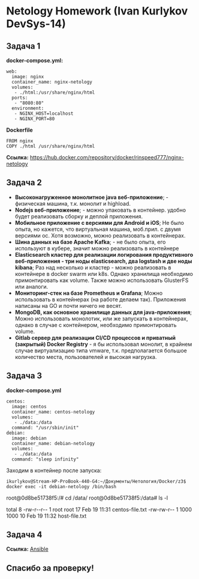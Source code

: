 
# Netology Homework (Ivan Kurlykov DevSys-14)

## Задача 1



**docker-compose.yml:**

    web:
      image: nginx
      container_name: nginx-netology
      volumes:
       - ./html:/usr/share/nginx/html
      ports:
       - "8080:80"
      environment:
       - NGINX_HOST=localhost
       - NGINX_PORT=80

**Dockerfile**

    FROM nginx
    COPY ./html /usr/share/nginx/html


**Ссылка:** https://hub.docker.com/repository/docker/rinspeed777/nginx-netology
  


## Задача 2

-   **Высоконагруженное монолитное java веб-приложение**; - физическая машина, т.к. монолит и highload.
-   **Nodejs веб-приложение**; - можно упаковать в контейнер. удобно будет реализовать сборку и деплой приложения.
-   **Мобильное приложение c версиями для Android и iOS**; Не было опыта, но кажется, что виртуальная машина,  моб.прил. с двумя версиями ос. Хотя возможно, можно реализовать в контейнерах.
-   **Шина данных на базе Apache Kafka**; - не было опыта, его используют в кубере, значит можно реализовать в контейнере
-   **Elasticsearch кластер для реализации логирования продуктивного веб-приложения - три ноды elasticsearch, два logstash и две ноды kibana**; Раз над несколько и кластер - можно реализовать в контейнере в docker swarm или k8s. Однако хранилища необходимо примонтировать как volume. Также можно использовать GlusterFS или аналоги.
-   **Мониторинг-стек на базе Prometheus и Grafana**; Можно использовать в контейнерах (на работе делаем так). Приложения написаны на GO и почти ничего не весят.
-   **MongoDB, как основное хранилище данных для java-приложения**; Можно использовать монолотик, или же запускать в контейнерах, однако в случае с контейнером, необходимо примонтировать volume.
-   **Gitlab сервер для реализации CI/CD процессов и приватный (закрытый) Docker Registry** - я бы использовал монолит, в крайнем случае виртуализацию типа vmware, т.к. предполагается большое количество места, пользователей и высокая нагрузка.

## Задача 3

**docker-compose.yml**

    centos:
      image: centos
      container_name: centos-netology
      volumes:
       - ./data:/data
      command: "/usr/sbin/init"
    debian:
      image: debian
      container_name: debian-netology
      volumes:
       - ./data:/data
      command: "sleep infinity"

Заходим в контейнер после запуска:

    ikurlykov@Stream-HP-ProBook-440-G4:~/Документы/Нетология/Docker/z3$ docker exec -it debian-netology /bin/bash

root@0d8be51738f5:/# cd /data/
root@0d8be51738f5:/data# ls -l

total 8
-rw-r--r-- 1 root root 17 Feb 19 11:31 centos-file.txt
-rw-rw-r-- 1 1000 1000 10 Feb 19 11:32 host-file.txt

## Задача 4

 **Ссылка:**  [Ansible ](https://hub.docker.com/repository/docker/rinspeed777/ansible-netology)

## Спасибо за проверку!
